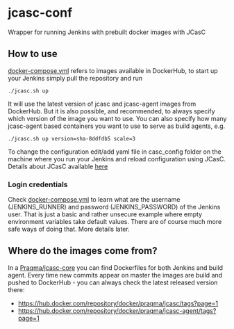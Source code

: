 # jcasc-conf
Wrapper for running Jenkins with prebuilt docker images with JCasC

## How to use

[docker-compose.yml](docker-compose.yml) refers to images available in DockerHub, to start up your Jenkins simply pull the repository and run

```
./jcasc.sh up
```

It will use the latest version of jcasc and jcasc-agent images from DockerHub. But it is also possible, and recommended, to always specify which version of the image you want to use. You can also specify how many jcasc-agent based containers you want to use to serve as build agents, e.g.

```
./jcasc.sh up version=sha-8ddfdb5 scale=3
```

To change the configuration edit/add yaml file in casc_config folder on the machine where you run your Jenkins and reload configuration using JCasC.
Details about JCasC available [here](https://github.com/jenkinsci/configuration-as-code-plugin)

### Login credentials

Check [docker-compose.yml](docker-compose.yml) to learn what are the username (JENKINS_RUNNER) and password (JENKINS_PASSWORD) of the Jenkins user. That is just a basic and rather unsecure example where empty environment variables take default values. There are of course much more safe ways of doing that. More details later.



## Where do the images come from?

In a [Praqma/jcasc-core](https://github.com/Praqma/jcasc-core) you can find Dockerfiles for both Jenkins and build agent. Every time new commits appear on master the images are build and pushed to DockerHub - you can always check the latest released version there:
* https://hub.docker.com/repository/docker/praqma/jcasc/tags?page=1
* https://hub.docker.com/repository/docker/praqma/jcasc-agent/tags?page=1
